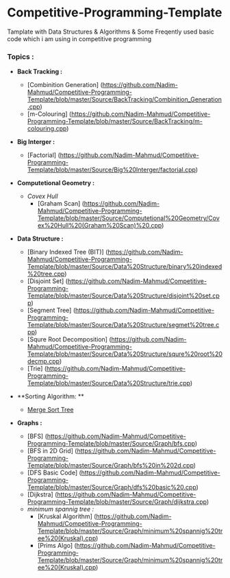 # Competitive-Programming-Template
Tamplate with Data Structures &amp; Algorithms &amp; Some Freqently used basic code which i am using in competitive programming

### Topics :

  * **Back Tracking :**
    * [Combinition Generation] (https://github.com/Nadim-Mahmud/Competitive-Programming-Template/blob/master/Source/BackTracking/Combinition_Generation.cpp)
    * [m-Colouring] (https://github.com/Nadim-Mahmud/Competitive-Programming-Template/blob/master/Source/BackTracking/m-colouring.cpp)
  * **Big Interger :**
    * [Factorial] (https://github.com/Nadim-Mahmud/Competitive-Programming-Template/blob/master/Source/Big%20Interger/factorial.cpp)
  * **Computetional Geometry :**
    * *Covex Hull*
      * [Graham Scan] (https://github.com/Nadim-Mahmud/Competitive-Programming-Template/blob/master/Source/Computetional%20Geometry/Covex%20Hull%20(Graham%20Scan)%20.cpp)
   * **Data Structure :**
     * [Binary Indexed Tree (BIT)] (https://github.com/Nadim-Mahmud/Competitive-Programming-Template/blob/master/Source/Data%20Structure/binary%20indexed%20tree.cpp)
     * [Disjoint Set] (https://github.com/Nadim-Mahmud/Competitive-Programming-Template/blob/master/Source/Data%20Structure/disjoint%20set.cpp)
     * [Segment Tree] (https://github.com/Nadim-Mahmud/Competitive-Programming-Template/blob/master/Source/Data%20Structure/segmet%20tree.cpp)
     * [Squre Root Decomposition] (https://github.com/Nadim-Mahmud/Competitive-Programming-Template/blob/master/Source/Data%20Structure/squre%20root%20decmp.cpp)
     * [Trie] (https://github.com/Nadim-Mahmud/Competitive-Programming-Template/blob/master/Source/Data%20Structure/trie.cpp)
   * **Sorting Algorithm: **
     * [Merge Sort Tree](https://github.com/Nadim-Mahmud/Competitive-Programming-Template/blob/master/Source/Data%20Structure/merge%20sort%20tree.cpp)
     
   * **Graphs :**
     * [BFS] (https://github.com/Nadim-Mahmud/Competitive-Programming-Template/blob/master/Source/Graph/bfs.cpp)
     * [BFS in 2D Grid] (https://github.com/Nadim-Mahmud/Competitive-Programming-Template/blob/master/Source/Graph/bfs%20in%202d.cpp)
     * [DFS Basic Code] (https://github.com/Nadim-Mahmud/Competitive-Programming-Template/blob/master/Source/Graph/dfs%20basic%20.cpp)
     * [Dijkstra] (https://github.com/Nadim-Mahmud/Competitive-Programming-Template/blob/master/Source/Graph/dijkstra.cpp)
     * *minimum spannig tree :*
       * [Kruskal Algorithm] (https://github.com/Nadim-Mahmud/Competitive-Programming-Template/blob/master/Source/Graph/minimum%20spannig%20tree%20(Kruskal).cpp)
       * [Prims Algo] (https://github.com/Nadim-Mahmud/Competitive-Programming-Template/blob/master/Source/Graph/minimum%20spannig%20tree%20(Kruskal).cpp)
    

